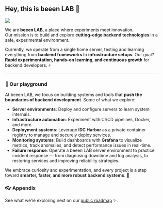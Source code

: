 ## Hey, this is beeen LAB 👋

![](https://user-images.githubusercontent.com/3369400/133268513-5bfe2f93-4402-42c9-a403-81c9e86934b6.jpeg)

We are **beeen LAB**, a place where experiments meet innovation.  
Our mission is to build and explore **cutting-edge backend technologies** in a safe, experimental environment.  

Currently, we operate from a single home server, testing and learning everything from **backend frameworks** to **infrastructure setups**. 
Our goal? **Rapid experimentation, hands-on learning, and continuous growth** for backend developers. ⚡

---

### 🧪 Our playground

At beeen LAB, we focus on building systems and tools that **push the boundaries of backend development**.
Some of what we explore:

- **Server environments**: Deploy and configure servers to learn system internals.  
- **Infrastructure automation**: Experiment with CI/CD pipelines, Docker, and more.  
- **Deployment systems**: Leverage **IDC Harbor** as a private container registry to manage and securely deploy services.  
- **Monitoring systems**: Build dashboards with **Grafana** to visualize metrics, track anomalies, and detect performance issues in real-time.  
- **Failure response**: Operate a beeen LAB server environment to practice incident response — from diagnosing downtime and log analysis, to restoring services and improving reliability strategies.  

We embrace curiosity and experimentation, and every project is a step toward **smarter, faster, and more robust backend systems**. 🚀



### 👓 Appendix

See what we’re exploring next on our [public roadmap](https://lab.beeen.kr) ✨.